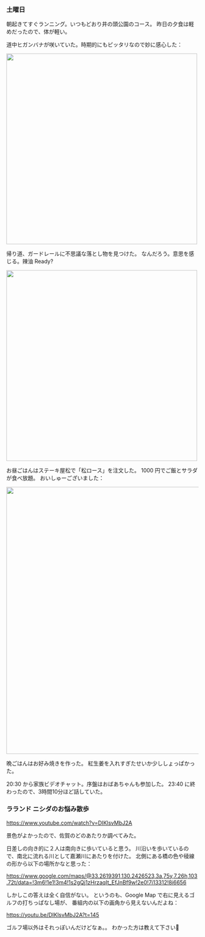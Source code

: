 ### 土曜日

朝起きてすぐランニング。いつもどおり井の頭公園のコース。
昨日の夕食は軽めだったので、体が軽い。

道中ヒガンバナが咲いていた。時期的にもピッタリなので妙に感心した：

<img src="https://i.imgur.com/IDZu3XW.jpg" width="500">

帰り道、ガードレールに不思議な落とし物を見つけた。
なんだろう。意思を感じる。辣油 Ready?

<img src="https://i.imgur.com/f6580P7.jpg" width="500">

お昼ごはんはステーキ屋松で「松ロース」を注文した。
1000 円でご飯とサラダが食べ放題。
おいしゅーございました：

<img src="https://i.imgur.com/gpiES7w.jpg" width="700">

晩ごはんはお好み焼きを作った。
紅生姜を入れすぎたせいか少ししょっぱかった。

20:30 から家族ビデオチャット。序盤はおばあちゃんも参加した。
23:40 に終わったので、3時間10分ほど話していた。

### ラランド ニシダのお悩み散歩

https://www.youtube.com/watch?v=DIKlsvMbJ2A

景色がよかったので、佐賀のどのあたりか調べてみた。

日差しの向き的に２人は南向きに歩いていると思う。
川沿いを歩いているので、南北に流れる川として嘉瀬川にあたりを付けた。
北側にある橋の色や稜線の形から以下の場所かなと思った：

https://www.google.com/maps/@33.2619391,130.2426523,3a,75y,7.26h,103.72t/data=!3m6!1e1!3m4!1s2gQj1zHrzaqIt_EfJnBf9w!2e0!7i13312!8i6656

しかしこの答えは全く自信がない。
というのも、Google Map で右に見えるゴルフの打ちっぱなし場が、
番組内の以下の画角から見えないんだよね：

https://youtu.be/DIKlsvMbJ2A?t=145

ゴルフ場以外はそれっぽいんだけどなぁ。。
わかった方は教えて下さい🙇